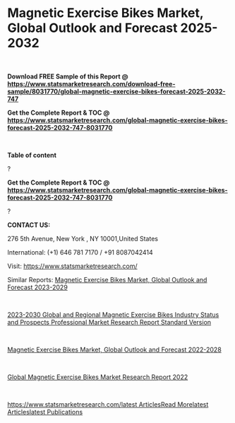 <h1>Magnetic Exercise Bikes Market, Global Outlook and Forecast 2025-2032</h1><br/><p><strong>Download FREE Sample of this Report @ <a href="https://www.statsmarketresearch.com/download-free-sample/8031770/global-magnetic-exercise-bikes-forecast-2025-2032-747">https://www.statsmarketresearch.com/download-free-sample/8031770/global-magnetic-exercise-bikes-forecast-2025-2032-747</a></strong></p>
 
 
 
 <div><b>Get the Complete Report & TOC @ <a href="https://www.statsmarketresearch.com/global-magnetic-exercise-bikes-forecast-2025-2032-747-8031770">https://www.statsmarketresearch.com/global-magnetic-exercise-bikes-forecast-2025-2032-747-8031770</a></b></div>
 
 
 
 <p><br />
 
 <b>Table of content</b></p>
 
 
 
 <p>? </p>
 
 
 
 <div><b>Get the Complete Report & TOC @ <a href="https://www.statsmarketresearch.com/global-magnetic-exercise-bikes-forecast-2025-2032-747-8031770">https://www.statsmarketresearch.com/global-magnetic-exercise-bikes-forecast-2025-2032-747-8031770</a></b></div>
 
 
 
 <p>? </p>
 
 
 
 <p><b>CONTACT US:</b><br />
 
 276 5th Avenue, New York , NY 10001,United States<br />
 
 International: (+1) 646 781 7170 / +91 8087042414<br />
 
 Visit: <a href="https://www.statsmarketresearch.com/">https://www.statsmarketresearch.com/</a><br />
 
 Similar Reports: <a href="https://www.statsmarketresearch.com/global-magnetic-exercise-bikes-forecast-2025-2032-747-8031770">Magnetic Exercise Bikes Market, Global Outlook and Forecast 2023-2029</a><br />
 
 <br />
 
 <a href="https://www.statsmarketresearch.com/global-magnetic-exercise-bikes-forecast-2025-2032-747-8031770">2023-2030 Global and Regional Magnetic Exercise Bikes Industry Status and Prospects Professional Market Research Report Standard Version</a><br />
 
 <br />
 
 <a href="https://www.statsmarketresearch.com/global-magnetic-exercise-bikes-forecast-2025-2032-747-8031770">Magnetic Exercise Bikes Market, Global Outlook and Forecast 2022-2028</a><br />
 
 <br />
 
 <a href="https://www.statsmarketresearch.com/global-magnetic-exercise-bikes-forecast-2025-2032-747-8031770">Global Magnetic Exercise Bikes Market Research Report 2022</a><br />
 
 <br />
 
 <a href="https://gyeongbokgung.com">https://www.statsmarketresearch.com/</a><a href="https://hallyeomaritime.com">latest Articles</a><a href="https://jingwansa.com">Read More</a><a href="https://nguoiviet.jp/">latest Articles</a><a href="https://www.intelmarketresearch.com/">latest Publications</a></p>